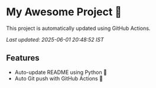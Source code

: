 # My Awesome Project 🚀

This project is automatically updated using GitHub Actions.

_Last updated: 2025-06-01 20:48:52 IST_

## Features
- Auto-update README using Python 🐍
- Auto Git push with GitHub Actions 🤖
